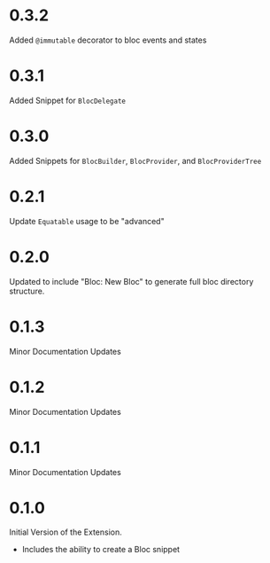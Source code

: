 # 0.3.2

Added `@immutable` decorator to bloc events and states

# 0.3.1

Added Snippet for `BlocDelegate`

# 0.3.0

Added Snippets for `BlocBuilder`, `BlocProvider`, and `BlocProviderTree`

# 0.2.1

Update `Equatable` usage to be "advanced"

# 0.2.0

Updated to include "Bloc: New Bloc" to generate full bloc directory structure.

# 0.1.3

Minor Documentation Updates

# 0.1.2

Minor Documentation Updates

# 0.1.1

Minor Documentation Updates

# 0.1.0

Initial Version of the Extension.

- Includes the ability to create a Bloc snippet
